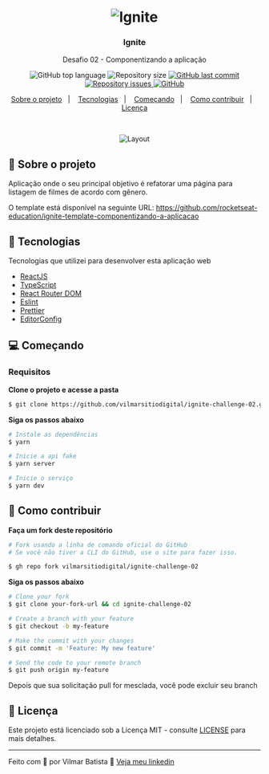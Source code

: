 <h1 align="center">
  <img alt="Ignite" src="https://res.cloudinary.com/vilmarbatista/image/upload/v1623856822/Development/Ignite/ignite-reactjs_kzqdhj.png" />
</h1>

<h3 align="center">
  Ignite
</h3>

<p align="center">Desafio 02 - Componentizando a aplicação</p>

<p align="center">
  <img alt="GitHub top language" src="https://img.shields.io/github/languages/top/vilmarsitiodigital/ignite-challenge-01?color=f9e700">

  <img alt="Repository size" src="https://img.shields.io/github/repo-size/vilmarsitiodigital/ignite-challenge-01?color=f9e700">

  <a href="https://github.com/vilmarsitiodigital/ignite-challenge-01/commits/main">
    <img alt="GitHub last commit" src="https://img.shields.io/github/last-commit/vilmarsitiodigital/ignite-challenge-01?color=f9e700">
  </a>

  <a href="https://github.com/vilmarsitiodigital/ignite-challenge-01/issues">
    <img alt="Repository issues" src="https://img.shields.io/github/issues/vilmarsitiodigital/ignite-challenge-01?color=f9e700">
  </a>

  <a href="https://github.com/vilmarsitiodigital/ignite-challenge-01/blob/main/LICENSE">
    <img alt="GitHub" src="https://img.shields.io/github/license/vilmarsitiodigital/ignite-challenge-01?color=f9e700">
  </a>
</p>

<p align="center">
  <a href="#-sobre-o-projeto">Sobre o projeto</a>&nbsp;&nbsp;&nbsp;|&nbsp;&nbsp;&nbsp;
  <a href="#-tecnologias">Tecnologias</a>&nbsp;&nbsp;&nbsp;|&nbsp;&nbsp;&nbsp;
  <a href="#-começando">Começando</a>&nbsp;&nbsp;&nbsp;|&nbsp;&nbsp;&nbsp;
  <a href="#-como-contribuir">Como contribuir</a>&nbsp;&nbsp;&nbsp;|&nbsp;&nbsp;&nbsp;
  <a href="#-licença">Licença</a>
</p>

</br>

<p align="center">
  <img alt="Layout" src="https://res.cloudinary.com/vilmarbatista/image/upload/v1623861967/Development/Ignite/chrome-capture_3_u1wkvr.gif">
</p>

## 📆 Sobre o projeto

Aplicação onde o seu principal objetivo é refatorar uma página para listagem de filmes de acordo com gênero. 

O template está disponível na seguinte URL: https://github.com/rocketseat-education/ignite-template-componentizando-a-aplicacao <br />

## 🚀 Tecnologias

Tecnologias que utilizei para desenvolver esta aplicação web

- [ReactJS](https://reactjs.org/)
- [TypeScript](https://www.typescriptlang.org/)
- [React Router DOM](https://reacttraining.com/react-router/)
- [Eslint](https://eslint.org/)
- [Prettier](https://prettier.io/)
- [EditorConfig](https://editorconfig.org/)

## 💻 Começando

### Requisitos

**Clone o projeto e acesse a pasta**

```bash
$ git clone https://github.com/vilmarsitiodigital/ignite-challenge-02.git && cd ignite-challenge-02
```

**Siga os passos abaixo**

```bash
# Instale as dependências
$ yarn

# Inicie a api fake
$ yarn server

# Inicie o serviço
$ yarn dev
```

## 🤔 Como contribuir

**Faça um fork deste repositório**

```bash
# Fork usando a linha de comando oficial do GitHub
# Se você não tiver a CLI do GitHub, use o site para fazer isso.

$ gh repo fork vilmarsitiodigital/ignite-challenge-02
```

**Siga os passos abaixo**

```bash
# Clone your fork
$ git clone your-fork-url && cd ignite-challenge-02

# Create a branch with your feature
$ git checkout -b my-feature

# Make the commit with your changes
$ git commit -m 'Feature: My new feature'

# Send the code to your remote branch
$ git push origin my-feature
```

Depois que sua solicitação pull for mesclada, você pode excluir seu branch

## 📝 Licença

Este projeto está licenciado sob a Licença MIT - consulte  [LICENSE](LICENSE) para mais detalhes.

---

Feito com 💚 por Vilmar Batista 🤝 [Veja meu linkedin](https://www.linkedin.com/in/vilmarbatista/)
